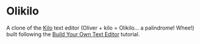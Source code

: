 # Olikilo

A clone of the [Kilo](https://github.com/antirez/kilo) text editor (Oliver +
kilo = Olikilo... a palindrome! Whee!) built following the [Build Your Own Text
Editor](http://viewsourcecode.org/snaptoken/kilo/index.html) tutorial.
